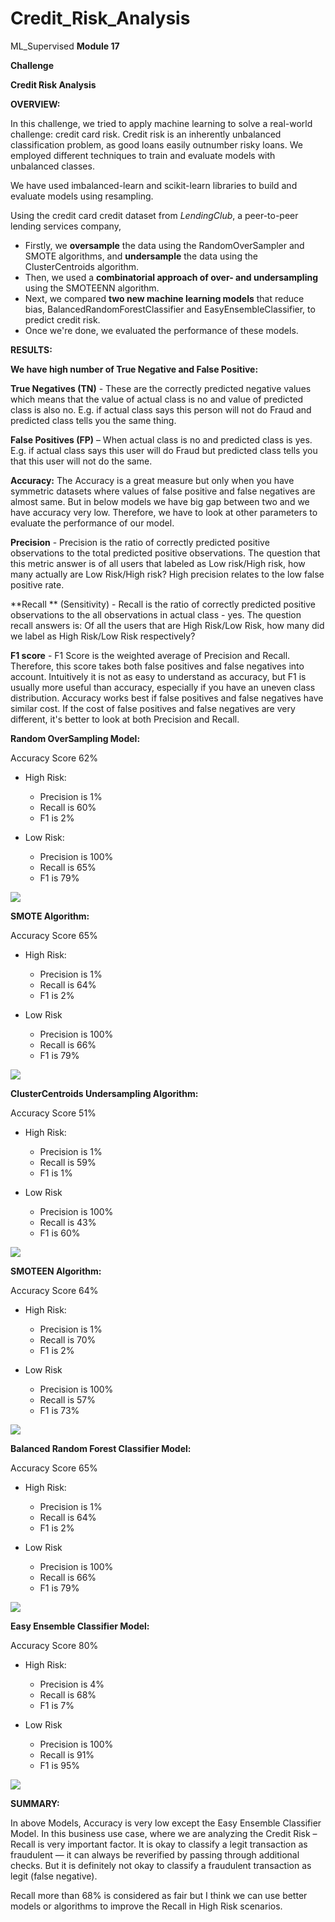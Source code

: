 # Credit_Risk_Analysis
ML_Supervised
**Module 17**

**Challenge**

**Credit Risk Analysis**

**OVERVIEW:**

In this challenge, we tried to apply machine learning to solve a real-world challenge: credit card risk. Credit risk is an inherently unbalanced classification problem, as good loans easily outnumber risky loans. We employed different techniques to train and evaluate models with unbalanced classes.

We have used  imbalanced-learn and scikit-learn libraries to build and evaluate models using resampling.

Using the credit card credit dataset from _LendingClub_, a peer-to-peer lending services company,

- Firstly, we **oversample** the data using the RandomOverSampler and SMOTE algorithms, and **undersample** the data using the ClusterCentroids algorithm.
- Then, we used a **combinatorial approach of over- and undersampling** using the SMOTEENN algorithm.
- Next, we compared **two new machine learning models** that reduce bias, BalancedRandomForestClassifier and EasyEnsembleClassifier, to predict credit risk.
- Once we&#39;re done, we evaluated the performance of these models.

**RESULTS:**

**We have high number of True Negative and False Positive:**

**True Negatives (TN)** - These are the correctly predicted negative values which means that the value of actual class is no and value of predicted class is also no. E.g. if actual class says this person will not do Fraud and predicted class tells you the same thing.

**False Positives (FP)** – When actual class is no and predicted class is yes. E.g. if actual class says this user will do Fraud but predicted class tells you that this user will not do the same.

**Accuracy:** The Accuracy is a great measure but only when you have symmetric datasets where values of false positive and false negatives are almost same. But in below models we have big gap between two and we have accuracy very low. Therefore, we have to look at other parameters to evaluate the performance of our model.

**Precision**  - Precision is the ratio of correctly predicted positive observations to the total predicted positive observations. The question that this metric answer is of all users that labeled as Low risk/High risk, how many actually are Low Risk/High risk? High precision relates to the low false positive rate.

**Recall ** (Sensitivity) - Recall is the ratio of correctly predicted positive observations to the all observations in actual class - yes. The question recall answers is: Of all the users that are High Risk/Low Risk, how many did we label as High Risk/Low Risk respectively?

**F1 score**  - F1 Score is the weighted average of Precision and Recall. Therefore, this score takes both false positives and false negatives into account. Intuitively it is not as easy to understand as accuracy, but F1 is usually more useful than accuracy, especially if you have an uneven class distribution. Accuracy works best if false positives and false negatives have similar cost. If the cost of false positives and false negatives are very different, it&#39;s better to look at both Precision and Recall.

**Random OverSampling Model:**

Accuracy Score 62%

 * High Risk:
     * Precision is 1%
     * Recall is 60%
     * F1 is 2%

 * Low Risk:
    * Precision is 100%
    * Recall is 65%
    * F1 is 79%

![](https://github.com/AditiOracle/Credit_Risk_Analysis/blob/main/Resources/Naive_Random_OverSampling.png)

**SMOTE Algorithm:**

Accuracy Score 65%

* High Risk:

  * Precision is 1%
  * Recall is 64%
  * F1 is 2%

* Low Risk
  * Precision is 100%
  * Recall is 66%
  * F1 is 79%


![](https://github.com/AditiOracle/Credit_Risk_Analysis/blob/main/Resources/SMOTE_OverSampling.png)


**ClusterCentroids Undersampling Algorithm:**

Accuracy Score 51%

* High Risk:

  * Precision is 1%
  * Recall is 59%
  * F1 is 1%

* Low Risk

  * Precision is 100%
  * Recall is 43%
  * F1 is 60%

![](https://github.com/AditiOracle/Credit_Risk_Analysis/blob/main/Resources/ClusterCentroid_UnderSampling.png)

**SMOTEEN Algorithm:**

Accuracy Score 64%

* High Risk:

  * Precision is 1%
  * Recall is 70%
  * F1 is 2%

* Low Risk
  * Precision is 100%
  * Recall is 57%
  * F1 is 73%

![](https://github.com/AditiOracle/Credit_Risk_Analysis/blob/main/Resources/SMOTEEN_OverUnderSampling.png)


**Balanced Random Forest Classifier Model:**

Accuracy Score 65%

* High Risk:

  * Precision is 1%
  * Recall is 64%
  * F1 is 2%

* Low Risk
  * Precision is 100%
  * Recall is 66%
  * F1 is 79%


![](https://github.com/AditiOracle/Credit_Risk_Analysis/blob/main/Resources/Balanced_Random_Forest_Classifier.png)


**Easy Ensemble Classifier Model:**

Accuracy Score 80%

* High Risk:

  * Precision is 4%
  * Recall is 68%
  * F1 is 7%

* Low Risk
  * Precision is 100%
  * Recall is 91%
  * F1 is 95%


![](https://github.com/AditiOracle/Credit_Risk_Analysis/blob/main/Resources/Easy_Ensemble_AdaBoost_classifier.png)


**SUMMARY:**

In above Models, Accuracy is very low except the Easy Ensemble Classifier Model. In this business use case, where we are analyzing the Credit Risk – Recall is very important factor. It is okay to classify a legit transaction as fraudulent — it can always be reverified by passing through additional checks. But it is definitely not okay to classify a fraudulent transaction as legit (false negative).

Recall more than 68% is considered as fair but I think we can use better models or algorithms to improve the Recall in High Risk scenarios.
